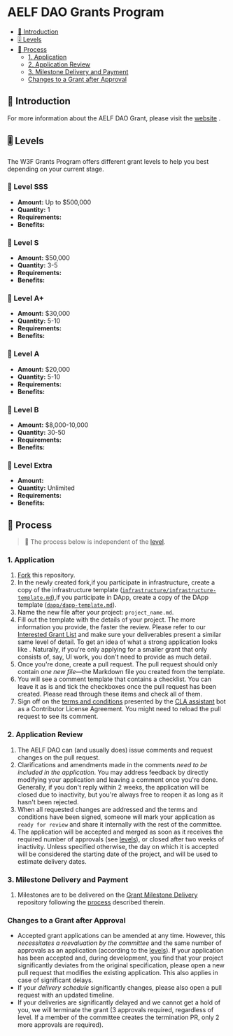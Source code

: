 # AELF DAO Grants Program

- [:wave: Introduction](#wave-introduction)
- [:level_slider: Levels](#level_slider-levels)
- [:pencil: Process](#pencil-process)
  - [1. Application](#1-application)
  - [2. Application Review](#2-application-review)
  - [3. Milestone Delivery and Payment](#3-milestone-delivery-and-payment)
  - [Changes to a Grant after Approval](#changes-to-a-grant-after-approval)

## :wave: Introduction

For more information about the AELF DAO Grant, please visit the [website](https://web3.foundation/about/) .

## :level_slider: Levels

The W3F Grants Program offers different grant levels to help you best depending on your current stage.

### :chicken: Level SSS<!-- omit in toc -->

- **Amount:** Up to $500,000
- **Quantity:** 1
- **Requirements:** 
- **Benefits:** 

### :rooster: Level S<!-- omit in toc -->

- **Amount:** $50,000
- **Quantity:** 3-5
- **Requirements:** 
- **Benefits:** 

### :baby_chick: Level A+<!-- omit in toc -->

- **Amount:** $30,000
- **Quantity:** 5-10
- **Requirements:** 
- **Benefits:** 

### :hatched_chick: Level A <!-- omit in toc -->

- **Amount:** $20,000
- **Quantity:** 5-10
- **Requirements:** 
- **Benefits:** 

### :hatching_chick: Level B <!-- omit in toc -->

- **Amount:** $8,000-10,000
- **Quantity:** 30-50
- **Requirements:** 
- **Benefits:** 

### :egg: Level Extra <!-- omit in toc -->

- **Amount:** 
- **Quantity:** Unlimited
- **Requirements:** 
- **Benefits:** 

## :pencil: Process

> **:loudspeaker:** The process below is independent of the [level](#level_slider-levels). 

### 1. Application

   1. [Fork](https://github.com/w3f/Grants-Program/fork) this repository.
   2. In the newly created fork,if you participate in infrastructure, create a copy of the infrastructure template ([`infrastructure/infrastructure-template.md`](infrastructure/infrastructure-template.md)),if you participate in DApp, create a copy of the DApp template ([`dapp/dapp-template.md`](dapp/dapp-template.md)). 
   3. Name the new file after your project: `project_name.md`.
   4. Fill out the template with the details of your project. The more information you provide, the faster the review. Please refer to our [Interested Grant List](docs/interestlist.md) and make sure your deliverables present a similar same level of detail. To get an idea of what a strong application looks like . Naturally, if you're only applying for a smaller grant that only consists of, say, UI work, you don't need to provide as much detail.
   5. Once you're done, create a pull request. The pull request should only contain _one new file_—the Markdown file you created from the template.
   6. You will see a comment template that contains a checklist. You can leave it as is and tick the checkboxes once the pull request has been created. Please read through these items and check all of them.
   7. Sign off on the [terms and conditions](docs/T&Cs.md) presented by the [CLA assistant](https://github.com/claassistantio) bot as a Contributor License Agreement. You might need to reload the pull request to see its comment.

### 2. Application Review

   1. The AELF DAO can (and usually does) issue comments and request changes on the pull request.
   2. Clarifications and amendments made in the comments _need to be included in the application_. You may address feedback by directly modifying your application and leaving a comment once you're done. Generally, if you don't reply within 2 weeks, the application will be closed due to inactivity, but you're always free to reopen it as long as it hasn't been rejected.
   3. When all requested changes are addressed and the terms and conditions have been signed, someone will mark your application as `ready for review` and share it internally with the rest of the committee.
   4. The application will be accepted and merged as soon as it receives the required number of approvals (see [levels](#level_slider-levels)), or closed after two weeks of inactivity. Unless specified otherwise, the day on which it is accepted will be considered the starting date of the project, and will be used to estimate delivery dates.

### 3. Milestone Delivery and Payment

   1. Milestones are to be delivered on the [Grant Milestone Delivery](https://github.com/veercd/test2) repository following the [process](https://github.com/veercd/test2) described therein.

### Changes to a Grant after Approval

- Accepted grant applications can be amended at any time. However, this _necessitates a reevaluation by the committee_ and the same number of approvals as an application (according to the [levels](#level_slider-levels)). If your application has been accepted and, during development, you find that your project significantly deviates from the original specification, please open a new pull request that modifies the existing application. This also applies in case of significant delays.
- If your _delivery schedule_ significantly changes, please also open a pull request with an updated timeline.
- If your deliveries are significantly delayed and we cannot get a hold of you, we will terminate the grant (3 approvals required, regardless of level. If a member of the committee creates the termination PR, only 2 more approvals are required).
